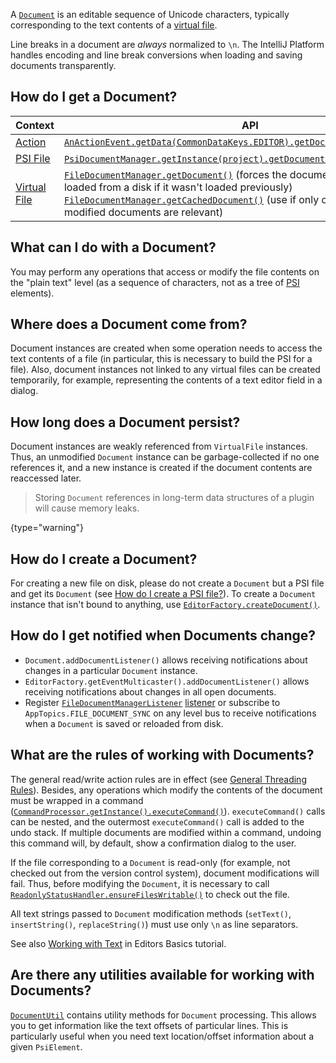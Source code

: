 [//]: # (title: Documents)

<!-- Copyright 2000-2022 JetBrains s.r.o. and contributors. Use of this source code is governed by the Apache 2.0 license. -->

A [`Document`](upsource:///platform/core-api/src/com/intellij/openapi/editor/Document.java) is an editable sequence of Unicode characters, typically corresponding to the text contents of a [virtual file](virtual_file.md).

Line breaks in a document are _always_ normalized to `\n`.
The IntelliJ Platform handles encoding and line break conversions when loading and saving documents transparently.

## How do I get a Document?

| Context                          | API                                                                                                                                                                                                                                                                                                                                                                                                                                |
|----------------------------------|------------------------------------------------------------------------------------------------------------------------------------------------------------------------------------------------------------------------------------------------------------------------------------------------------------------------------------------------------------------------------------------------------------------------------------|
| [Action](basic_action_system.md) | [`AnActionEvent.getData(CommonDataKeys.EDITOR).getDocument()`](upsource:///platform/editor-ui-api/src/com/intellij/openapi/actionSystem/AnActionEvent.java)                                                                                                                                                                                                                                                                        |
| [PSI File](psi_files.md)         | [`PsiDocumentManager.getInstance(project).getDocument()`/`getCachedDocument()`](upsource:///platform/core-api/src/com/intellij/psi/PsiDocumentManager.java)                                                                                                                                                                                                                                                                        |
| [Virtual File](virtual_file.md)  | [`FileDocumentManager.getDocument()`](upsource:///platform/core-api/src/com/intellij/openapi/fileEditor/FileDocumentManager.java) (forces the document content to be loaded from a disk if it wasn't loaded previously)<br/>[`FileDocumentManager.getCachedDocument()`](upsource:///platform/core-api/src/com/intellij/openapi/fileEditor/FileDocumentManager.java) (use if only open or possibly modified documents are relevant) |

## What can I do with a Document?

You may perform any operations that access or modify the file contents on the "plain text" level (as a sequence of characters, not as a tree of [PSI](psi.md) elements).

## Where does a Document come from?

Document instances are created when some operation needs to access the text contents of a file (in particular, this is necessary to build the PSI for a file).
Also, document instances not linked to any virtual files can be created temporarily, for example, representing the contents of a text editor field in a dialog.

## How long does a Document persist?

Document instances are weakly referenced from `VirtualFile` instances.
Thus, an unmodified `Document` instance can be garbage-collected if no one references it, and a new instance is created if the document contents are reaccessed later.

> Storing `Document` references in long-term data structures of a plugin will cause memory leaks.
>
{type="warning"}

## How do I create a Document?

For creating a new file on disk, please do not create a `Document` but a PSI file and get its `Document` (see [How do I create a PSI file?](psi_files.md#how-do-i-create-a-psi-file)).
To create a `Document` instance that isn't bound to anything, use [`EditorFactory.createDocument()`](upsource:///platform/editor-ui-api/src/com/intellij/openapi/editor/EditorFactory.java).

## How do I get notified when Documents change?

* `Document.addDocumentListener()` allows receiving notifications about changes in a particular `Document` instance.
* `EditorFactory.getEventMulticaster().addDocumentListener()` allows receiving notifications about changes in all open documents.
* Register [`FileDocumentManagerListener`](upsource:///platform/platform-api/src/com/intellij/openapi/fileEditor/FileDocumentManagerListener.java) [listener](plugin_listeners.md) or subscribe to `AppTopics.FILE_DOCUMENT_SYNC` on any level bus to receive notifications when a `Document` is saved or reloaded from disk.

## What are the rules of working with Documents?

The general read/write action rules are in effect (see [General Threading Rules](general_threading_rules.md)).
Besides, any operations which modify the contents of the document must be wrapped in a command ([`CommandProcessor.getInstance().executeCommand()`](upsource:///platform/core-api/src/com/intellij/openapi/command/CommandProcessor.java)).
`executeCommand()` calls can be nested, and the outermost `executeCommand()` call is added to the undo stack.
If multiple documents are modified within a command, undoing this command will, by default, show a confirmation dialog to the user.

If the file corresponding to a `Document` is read-only (for example, not checked out from the version control system), document modifications will fail.
Thus, before modifying the `Document`, it is necessary to call [`ReadonlyStatusHandler.ensureFilesWritable()`](upsource:///platform/core-api/src/com/intellij/openapi/vfs/ReadonlyStatusHandler.java) to check out the file.

All text strings passed to `Document` modification methods (`setText()`, `insertString()`, `replaceString()`) must use only `\n` as line separators.

See also [Working with Text](working_with_text.md#safely-replacing-selected-text-in-the-document) in Editors Basics tutorial.

## Are there any utilities available for working with Documents?

[`DocumentUtil`](upsource:///platform/core-impl/src/com/intellij/util/DocumentUtil.java) contains utility methods for `Document` processing.
This allows you to get information like the text offsets of particular lines.
This is particularly useful when you need text location/offset information about a given `PsiElement`.
